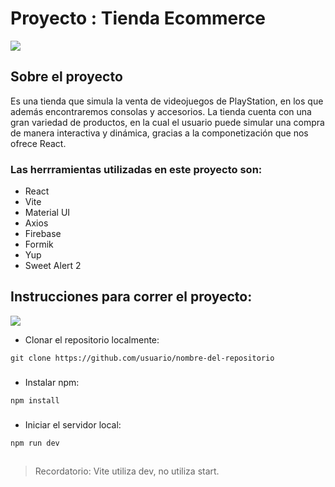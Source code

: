 # Proyecto : Tienda Ecommerce

![](https://res.cloudinary.com/drmbbxdtf/image/upload/v1696190816/Ecommerce%20Tienda%20de%20Videojuegos/logo3.png)


## Sobre el proyecto
Es una tienda que simula la venta de videojuegos de PlayStation, en los que además encontraremos consolas y accesorios. La tienda cuenta con una gran variedad de productos, en la cual el usuario puede simular una compra de manera interactiva y dinámica, gracias a la componetización que nos ofrece React.

### Las herrramientas utilizadas en este proyecto son:

- React
- Vite
- Material UI
- Axios
- Firebase
- Formik
- Yup
- Sweet Alert 2

## Instrucciones para correr el proyecto:

![](https://res.cloudinary.com/drmbbxdtf/image/upload/c_fill,w_50/v1699332883/Ecommerce%20Tienda%20de%20Videojuegos/settings_pjmgts.png)

- Clonar el repositorio localmente:

```
git clone https://github.com/usuario/nombre-del-repositorio
```
###

- Instalar npm:
```
npm install
```
###

- Iniciar el servidor local:
```
npm run dev
```
##
>Recordatorio: Vite utiliza dev, no utiliza start.
